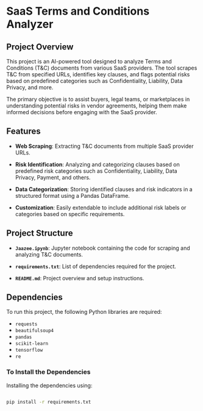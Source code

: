 # SaaS Terms and Conditions Analyzer

## Project Overview

This project is an AI-powered tool designed to analyze Terms and Conditions (T&C) documents from various SaaS providers. The tool scrapes T&C from specified URLs, identifies key clauses, and flags potential risks based on predefined categories such as Confidentiality, Liability, Data Privacy, and more.

The primary objective is to assist buyers, legal teams, or marketplaces in understanding potential risks in vendor agreements, helping them make informed decisions before engaging with the SaaS provider.

## Features

- **Web Scraping**: Extracting T&C documents from multiple SaaS provider URLs.
  
- **Risk Identification**: Analyzing and categorizing clauses based on predefined risk categories such as Confidentiality, Liability, Data Privacy, Payment, and others.
  
- **Data Categorization**: Storing identified clauses and risk indicators in a structured format using a Pandas DataFrame.
  
- **Customization**: Easily extendable to include additional risk labels or categories based on specific requirements.

## Project Structure

- **`Jaazee.ipynb`**: Jupyter notebook containing the code for scraping and analyzing T&C documents.
  
- **`requirements.txt`**: List of dependencies required for the project.
  
- **`README.md`**: Project overview and setup instructions.

## Dependencies

To run this project, the following Python libraries are required:

- `requests`
- `beautifulsoup4`
- `pandas`
- `scikit-learn`
- `tensorflow`
- `re`

### To Install the Dependencies

Installing the dependencies using:
```bash

pip install -r requirements.txt

